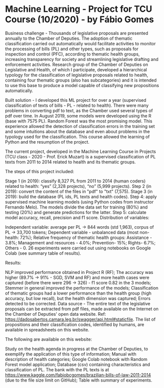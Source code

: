 # Machine Learning - Project for TCU Course (10/2020) - by Fábio Gomes
Business challenge - Thousands of legislative proposals are presented annually to the Chamber of Deputies. The adoption of thematic classification carried out automatically would facilitate activities to monitor the processing of bills (PL) and other types, such as proposals for inspection and control (PFC), according to thematic health groups, increasing transparency for society and streamlining legislative drafting and enforcement activities. Research group of the Chamber of Deputies on Legislative and Health, of which I participate, developed a hierarchical typology for the classification of legislative proposals related to health, containing four thematic groups (also has subcategories) and it is intended to use this base to produce a model capable of classifying new propositions automatically.

Built solution - I developed this ML project for over a year (supervised classification of texts of bills - PL - related to health). There were many problems in converting pdf to text, as the Chamber used several types of pdf over time. In August 2019, some models were developed using the R (base with 7575 PL). Random Forest was the most promising model. This experience allowed the detection of classification errors in the training set and some intuitions about the database and even about problems in the typology used for the classification. This course allowed the learning of Python and the resumption of the project.

The current project, developed in the Machine Learning Course in Projects (TCU class - 2020 - Prof. Erick Muzart) is a supervised classification of PL texts from 2011 to 2014 related to health and its thematic groups.

The steps of this project included:

Stage 1 (in 2019): classify 8,327 PL from 2011 to 2014 (human coders) related to health: “yes” (2,328 projects), “no” (5,999 projects).
Step 2 (in 2019): convert the content of the files in "pdf" to "txt" (7,575).
Stage 3 (in 2019): build the database (PL ids, PL texts and health codes).
Step 4: apply supervised machine learning models (using Python codes from instructor Fernando Melo).
The models divide the data set for training (80%) and testing (20%) and generate predictions for the latter.
Step 5: calculate model accuracy, recall, precision and f1 score.
Distribution of variables:

Independent variable: average per PL -> 844 words (std 1,963), corpus of PL -> 33,700 tokens;
Dependent variable - unbalanced data (most non-health: 72%);
Relative frequency of thematic health groups: Assistance - 3.8%; Management and resources - 4.0%; Prevention- 15%; Rights- 6.7%; Others - 0.
26 experiments were carried out using notebooks on Google Colab (see summary table of results).

Results:

NLP improved performance obtained in Project R (RF);
The accuracy was higher (89.7% -> 91% - SGD, SVM and RF) and more health cases were captured (before there were 296 -> 326) - f1 score 0.82 in the 3 models;
Stemmer in general improved the performance of the models;
Classification of thematic groups had a lower performance than the health group (high accuracy, but low recall), but the health dimension was captured;
Errors detected to be corrected.
Data source - The entire text of the legislative proposals can be extracted from pdf files, made available on the Internet on the Chamber of Deputies' open data website. Ref: https://dadosabertos.camara.leg.br/swagger/api.html#staticfile. The list of propositions and their classification codes, identified by humans, are available in spreadsheets on this website.

The following are available on this website:

Study on the health agenda in progress at the Chamber of Deputies, to exemplify the application of this type of information;
Manual with description of health categories;
Google Colab notebook with Random Forest model application;
Database (csv) containing characteristics and classification of PL. The bank with the PL texts is at https://www.kaggle.com/fabiobcgomes/brazilian-bills-of-law-2011-2014 (due to the file size limit on GitHub);
Table with summary of experiments.
